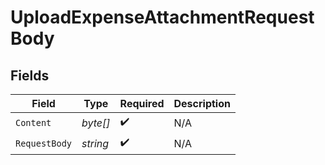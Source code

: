 # UploadExpenseAttachmentRequestBody


## Fields

| Field              | Type               | Required           | Description        |
| ------------------ | ------------------ | ------------------ | ------------------ |
| `Content`          | *byte[]*           | :heavy_check_mark: | N/A                |
| `RequestBody`      | *string*           | :heavy_check_mark: | N/A                |